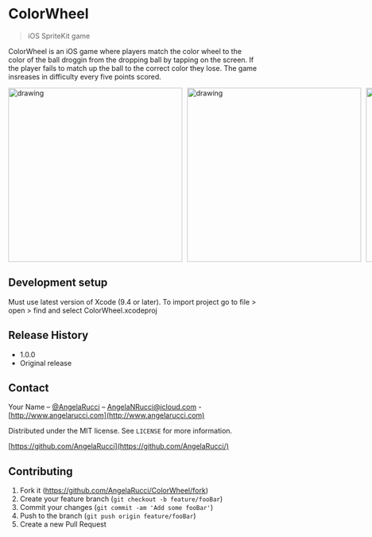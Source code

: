 # ColorWheel
> iOS SpriteKit game

ColorWheel is an iOS game where players match the color wheel to the color of the ball droggin from the dropping ball by tapping on the screen. If the player fails to match up the ball to the correct color they lose. The game insreases in difficulty every five points scored. 

<div style="display:flex;">
<img src="https://i.imgur.com/b2goeRu.png" alt="drawing"  style="margin-right:10px; width:auto; height:350px"/>
<img src="https://i.imgur.com/Ih2IYsp.png" alt="drawing"   style="margin-right:10px; width:auto; height:350px"/>
<img src="https://i.imgur.com/u4sM6XO.png" alt="drawing"  style="margin-right:10px; width:auto; height:350px" />
</div>

## Development setup

Must use latest version of Xcode (9.4 or later). To import project go to file > open > find and select ColorWheel.xcodeproj


## Release History

* 1.0.0
* Original release 

## Contact

Your Name – [@AngelaRucci](https://twitter.com/AngelaRucci) – AngelaNRucci@icloud.com - [http://www.angelarucci.com](http://www.angelarucci.com)

Distributed under the MIT license. See ``LICENSE`` for more information.

[https://github.com/AngelaRucci](https://github.com/AngelaRucci/)

## Contributing

1. Fork it (<https://github.com/AngelaRucci/ColorWheel/fork>)
2. Create your feature branch (`git checkout -b feature/fooBar`)
3. Commit your changes (`git commit -am 'Add some fooBar'`)
4. Push to the branch (`git push origin feature/fooBar`)
5. Create a new Pull Request
